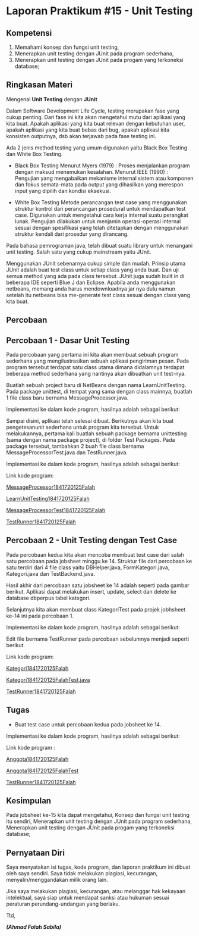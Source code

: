 # Laporan Praktikum #15 - Unit Testing

## Kompetensi

1. Memahami konsep dan fungsi unit testing,
2. Menerapkan unit testing dengan JUnit pada program sederhana,
3. Menerapkan unit testing dengan JUnit pada progam yang terkoneksi database;

## Ringkasan Materi

Mengenal **Unit Testing** dengan **JUnit**

Dalam Software Development Life Cycle, testing merupakan fase yang cukup penting. Dari fase ini kita akan mengetahui mutu dari aplikasi yang kita buat. Apakah aplikasi yang kita buat relevan dengan kebutuhan user, apakah aplikasi yang kita buat bebas dari bug, apakah aplikasi kita konsisten outputnya, dsb akan terjawab pada fase testing ini.

Ada 2 jenis method testing yang umum digunakan yaitu Black Box Testing dan White Box Testing.

- Black Box Testing
Menurut Myers (1979) : Proses menjalankan program dengan maksud menemukan kesalahan. Menurut IEEE (1990) : Pengujian yang mengabaikan mekanisme internal sistem atau komponen dan fokus semata-mata pada output yang dihasilkan yang merespon input yang dipilih dan kondisi eksekusi.

- White Box Testing
Metode perancangan test case yang menggunakan struktur kontrol dari perancangan prosedural untuk mendapatkan test case. Digunakan untuk mengetahui cara kerja internal suatu perangkat lunak. Pengujian dilakukan untuk menjamin operasi-operasi internal sesuai dengan spesifikasi yang telah ditetapkan dengan menggunakan struktur kendali dari prosedur yang dirancang.

Pada bahasa pemrograman java, telah dibuat suatu library untuk menangani unit testing. Salah satu yang cukup mainstream yaitu JUnit.

Menggunakan JUnit sebenarnya cukup simple dan mudah. Prinsip utama JUnit adalah buat test class untuk setiap class yang anda buat. Dan uji semua method yang ada pada class tersebut. JUnit juga sudah built in di beberapa IDE seperti Blue J dan Eclipse. Apabila anda menggunakan netbeans, memang anda harus mendownloadnya  jar nya dulu namun setelah itu netbeans bisa me-generate test class sesuai dengan class yang kita buat.

## Percobaan
## Percobaan 1 - Dasar Unit Testing

Pada percobaan yang pertama ini kita akan membuat sebuah program sederhana yang mengilustrasikan sebuah aplikasi pengiriman pesan. Pada program tersebut terdapat satu class utama dimana didalamnya terdapat beberapa method sederhana yang nantinya akan dibuatkan unit test-nya.

Buatlah sebuah project baru di NetBeans dengan nama LearnUnitTesting. Pada package unittest, di tempat yang sama dengan class mainnya, buatlah 1 file class baru bernama MessageProcessor.java.



Implementasi ke dalam kode program, hasilnya adalah sebagai berikut:

Sampai disini, aplikasi telah selesai dibuat. Berikutnya akan kita buat pengetesanunit sederhana untuk program kita tersebut. Untuk melakukannya, pertama kali buatlah sebuah package bernama unittesting (sama dengan nama package project), di folder Test Packages. Pada package tersebut, tambahkan 2 buah file class bernama MessageProcessorTest.java dan TestRunner.java.

Implementasi ke dalam kode program, hasilnya adalah sebagai berikut:

Link kode program:

[MessageProcessor1841720125Falah](../../src/15_Unit_Testing/MessageProcessor1841720125Falah.java)

[LearnUnitTesting1841720125Falah](../../src/15_Unit_Testing/LearnUnitTesting1841720125Falah.java)

[MessageProcessorTest1841720125Falah](../../src/15_Unit_Testing/MessageProcessorTest1841720125Falah.java)

[TestRunner1841720125Falah](../../src/15_Unit_Testing/TestRunner1841720125Falah.java)

## Percobaan 2 - Unit Testing dengan Test Case

Pada percobaan kedua kita akan mencoba membuat test case dari salah satu percobaan pada jobsheet minggu ke 14. Struktur file dari percobaan ke satu terdiri dari 4 file class yaitu DBHelper.java, FormKategori.java, Kategori.java dan TestBackend.java.

Hasil akhir dari percobaan satu jobsheet ke 14 adalah seperti pada gambar berikut. Aplikasi dapat melakukan insert, update, select dan delete ke database dbperpus tabel kategori.

Selanjutnya kita akan membuat class KategoriTest pada projek jobhsheet ke-14 ini pada percobaan 1.

Implementasi ke dalam kode program, hasilnya adalah sebagai berikut:

Edit file bernama TestRunner pada percobaan sebelumnya menjadi seperti berikut.

Link kode program:

[Kategori1841720125Falah](../../src/15_Unit_Testing/Kategori1841720125Falah.java)

[Kategori1841720125FalahTest.java](../../src/15_Unit_Testing/Kategori1841720125FalahTest.java)

[TestRunner1841720125Falah](../../src/15_Unit_Testing/TestRunner1841720125Falah.java)

## Tugas

- Buat test case untuk percobaan kedua pada jobsheet ke 14.

Implementasi ke dalam kode program, hasilnya adalah sebagai berikut:

Link kode program :

[Anggota1841720125Falah](../../src/15_Unit_Testing/Anggota1841720125Falah.java)

[Anggota1841720125FalahTest](../../src/15_Unit_Testing/Anggota1841720125FalahTest.java)

[TestRunner1841720125Falah](../../src/15_Unit_Testing/TestRunner1841720125Falah.java)

## Kesimpulan

Pada jobsheet ke-15 kita dapat mengetahui, Konsep dan fungsi unit testing itu sendiri, Menerapkan unit testing dengan JUnit pada program sederhana, Menerapkan unit testing dengan JUnit pada progam yang terkoneksi database;

## Pernyataan Diri

Saya menyatakan isi tugas, kode program, dan laporan praktikum ini dibuat oleh saya sendiri. Saya tidak melakukan plagiasi, kecurangan, menyalin/menggandakan milik orang lain.

Jika saya melakukan plagiasi, kecurangan, atau melanggar hak kekayaan intelektual, saya siap untuk mendapat sanksi atau hukuman sesuai peraturan perundang-undangan yang berlaku.

Ttd,

***(Ahmad Falah Sabila)***
